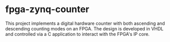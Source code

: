 # fpga-zynq-counter

This project implements a digital hardware counter with both ascending and descending counting modes on an FPGA. The design is developed in VHDL and controlled via a C application to interact with the FPGA's IP core.
